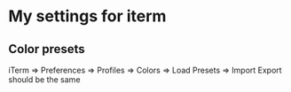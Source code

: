 # My settings for iterm
## Color presets
iTerm => Preferences => Profiles => Colors => Load Presets => Import
Export should be the same